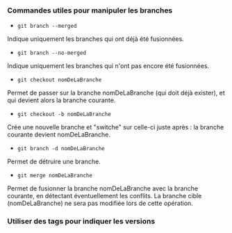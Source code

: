 ### Commandes utiles pour manipuler les branches
  
 - ```git branch --merged```

 Indique uniquement les branches qui ont déjà été fusionnées.
 - ```git branch --no-merged```

 Indique uniquement les branches qui n'ont pas encore été fusionnées.

 - ```git checkout nomDeLaBranche```

 Permet de passer sur la branche nomDeLaBranche (qui doit déjà exister), et qui devient alors la branche courante.

 - ```git checkout -b nomDeLaBranche```

 Crée une nouvelle branche et "switche" sur celle-ci juste après : la branche courante devient nomDeLaBranche.

 - ```git branch -d nomDeLaBranche```

 Permet de détruire une branche.

 - ```git merge nomDeLaBranche```

 Permet de fusionner la branche nomDeLaBranche avec la branche courante, en détectant éventuellement les conflits. La branche cible (nomDeLaBranche) ne sera pas modifiée lors de cette opération. 

### Utiliser des tags pour indiquer les versions

